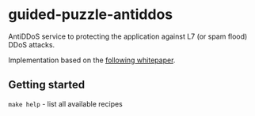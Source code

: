 # guided-puzzle-antiddos

AntiDDoS service to protecting the application against L7 (or spam flood) DDoS attacks.

Implementation based on the [following whitepaper](https://drive.google.com/file/d/18R8t914NGlRGnKOtihUo5LNAon3j-O0p/view?usp=sharing).

## Getting started
`make help` - list all available recipes

